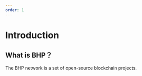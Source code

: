 ```yaml
---
order: 1
---
```


# Introduction

## What is BHP？
The BHP network is a set of open-source blockchain projects.